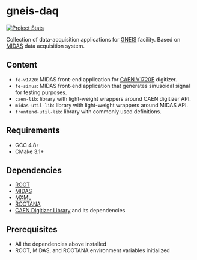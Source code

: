 # gneis-daq

[![Project Stats](https://www.openhub.net/p/gneis-daq/widgets/project_thin_badge?format=gif)](https://www.openhub.net/p/gneis-daq)

Collection of data-acquisition applications for [GNEIS](http://hepd.pnpi.spb.ru/~gneis/) facility. Based on [MIDAS](https://midas.triumf.ca/MidasWiki/index.php/Main_Page) data acquisition system.

## Content

* `fe-v1720`: MIDAS front-end application for [CAEN V1720E](https://www.caen.it/products/v1720/) digitizer.
* `fe-sinus`: MIDAS front-end application that generates sinusoidal signal for testing purposes.
* `caen-lib`: library with light-weight wrappers around CAEN digitizer API.
* `midas-util-lib`: library with light-weight wrappers around MIDAS API.
* `frontend-util-lib`: library with commonly used definitions.

## Requirements

* GCC 4.8+
* CMake 3.1+

## Dependencies

* [ROOT](https://github.com/root-project/root)
* [MIDAS](https://bitbucket.org/tmidas/midas)
* [MXML](https://bitbucket.org/tmidas/mxml)
* [ROOTANA](https://bitbucket.org/tmidas/rootana)
* [CAEN Digitizer Library](https://www.caen.it/products/caendigitizer-library/) and its dependencies

## Prerequisites

* All the dependencies above installed
* ROOT, MIDAS, and ROOTANA environment variables initialized


